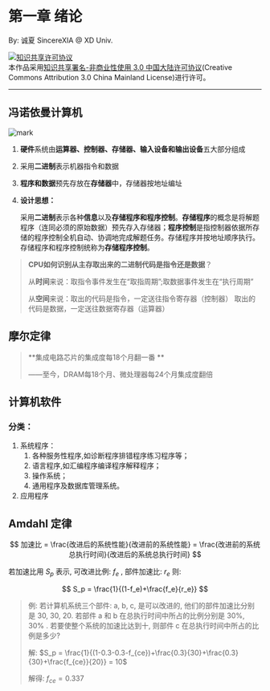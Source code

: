# 第一章 绪论

By: 诚夏 SincereXIA @ XD Univ.

<a rel="license" href="http://creativecommons.org/licenses/by-nc/3.0/cn/"><img alt="知识共享许可协议" style="border-width:0" src="https://i.creativecommons.org/l/by-nc/3.0/cn/88x31.png" /></a><br />本作品采用<a rel="license" href="http://creativecommons.org/licenses/by-nc/3.0/cn/">知识共享署名-非商业性使用 3.0 中国大陆许可协议</a>(Creative Commons Attribution 3.0 China Mainland License)进行许可。

------



## 冯诺依曼计算机

![mark](http://7xjpym.com1.z0.glb.clouddn.com/blog/180506/CB7Ik50889.png?imageMogr2/thumbnail/!120p )

1. **硬件**系统由**运算器、控制器、存储器、输入设备和输出设备**五大部分组成 

2. 采用**二进制**表示机器指令和数据

3. **程序和数据**预先存放在**存储器**中，存储器按地址编址

4. **设计思想：**

   采用**二进制**表示各种**信息**以及**存储程序和程序控制**。**存储程序**的概念是将解题程序（连同必须的原始数据）预先存入存储器；**程序控制**是指控制器依据所存储的程序控制全机自动、协调地完成解题任务。存储程序并按地址顺序执行。存储程序和程序控制统称为**存储程序控制**。 

> **CPU如何识别从主存取出来的二进制代码是指令还是数据**？ 
>
> 从**时间**来说：取指令事件发生在“取指周期”;取数据事件发生在“执行周期”
>
> 从**空间**来说：取出的代码是指令，一定送往指令寄存器（控制器） 取出的代码是数据，一定送往数据寄存器（运算器）

## 摩尔定律

> **集成电路芯片的集成度每18个月翻一番 **
>
> ——至今，DRAM每18个月、微处理器每24个月集成度翻倍 

## 计算机软件

### 分类：

1. 系统程序：
   1. 各种服务性程序,如诊断程序排错程序练习程序等；
   2. 语言程序,如汇编程序编译程序解释程序；
   3. 操作系统；
   4. 通用程序及数据库管理系统。
2. 应用程序

##  Amdahl 定律

$$
加速比 = \frac{改进后的系统性能}{改进前的系统性能} = \frac{改进前的系统总执行时间}{改进后的系统总执行时间}
$$

若加速比用 $S_p$ 表示, 可改进比例: $f_e$ , 部件加速比: $r_e$ 则:

$$
S_p = \frac{1}{(1-f_e)+\frac{f_e}{r_e}}
$$

> 例: 若计算机系统三个部件: a, b, c, 是可以改进的, 他们的部件加速比分别是 30, 30, 20. 若部件 a 和 b 在总执行时间中所占的比例分别是 30%, 30% . 若要使整个系统的加速比达到十, 则部件 c 在总执行时间中所占的比例是多少?
>
> 解: $S_p = \frac{1}{(1-0.3-0.3-f_{ce})+\frac{0.3}{30}+\frac{0.3}{30}+\frac{f_{ce}}{20}} = 10$
>
> 解得: $f_{ce} = 0.337$

